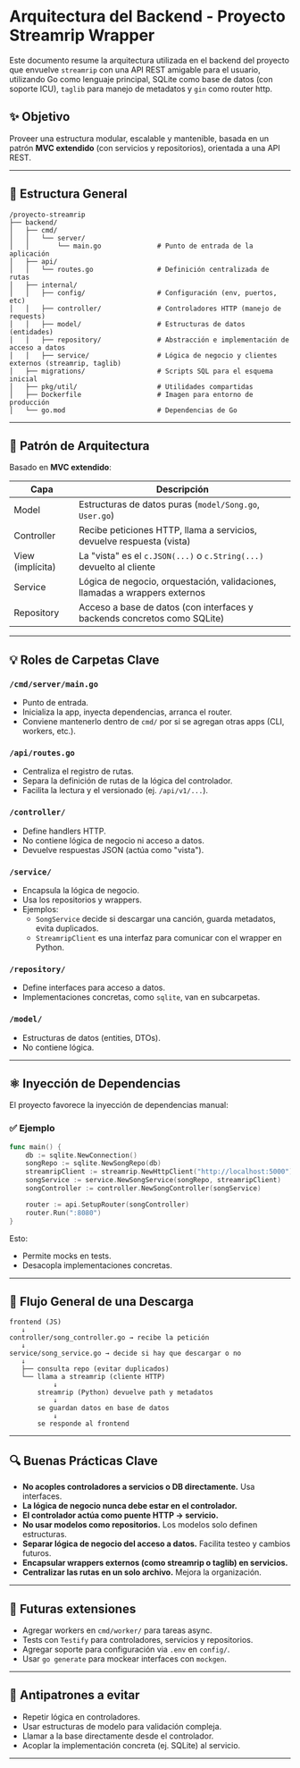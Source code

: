 # Arquitectura del Backend - Proyecto Streamrip Wrapper

Este documento resume la arquitectura utilizada en el backend del proyecto que envuelve `streamrip` con una API REST amigable para el usuario, utilizando Go como lenguaje principal, SQLite como base de datos (con soporte ICU), `taglib` para manejo de metadatos y `gin` como router http.

## ✨ Objetivo
Proveer una estructura modular, escalable y mantenible, basada en un patrón **MVC extendido** (con servicios y repositorios), orientada a una API REST.

---

## 📂 Estructura General

```
/proyecto-streamrip
├── backend/
│   ├── cmd/
│   │   └── server/
│   │       └── main.go              # Punto de entrada de la aplicación
│   ├── api/
│   │   └── routes.go                # Definición centralizada de rutas
│   ├── internal/
│   │   ├── config/                  # Configuración (env, puertos, etc)
│   │   ├── controller/              # Controladores HTTP (manejo de requests)
│   │   ├── model/                   # Estructuras de datos (entidades)
│   │   ├── repository/              # Abstracción e implementación de acceso a datos
│   │   ├── service/                 # Lógica de negocio y clientes externos (streamrip, taglib)
│   ├── migrations/                  # Scripts SQL para el esquema inicial
│   ├── pkg/util/                    # Utilidades compartidas
│   ├── Dockerfile                   # Imagen para entorno de producción
│   └── go.mod                       # Dependencias de Go
```

---

## 🔀 Patrón de Arquitectura

Basado en **MVC extendido**:

| Capa           | Descripción                                                                 |
|----------------|-------------------------------------------------------------------------------|
| Model          | Estructuras de datos puras (`model/Song.go`, `User.go`)                      |
| Controller     | Recibe peticiones HTTP, llama a servicios, devuelve respuesta (vista)        |
| View (implícita) | La "vista" es el `c.JSON(...)` o `c.String(...)` devuelto al cliente              |
| Service        | Lógica de negocio, orquestación, validaciones, llamadas a wrappers externos   |
| Repository     | Acceso a base de datos (con interfaces y backends concretos como SQLite)     |

---

## 💡 Roles de Carpetas Clave

### `/cmd/server/main.go`
- Punto de entrada.
- Inicializa la app, inyecta dependencias, arranca el router.
- Conviene mantenerlo dentro de `cmd/` por si se agregan otras apps (CLI, workers, etc.).

### `/api/routes.go`
- Centraliza el registro de rutas.
- Separa la definición de rutas de la lógica del controlador.
- Facilita la lectura y el versionado (ej. `/api/v1/...`).

### `/controller/`
- Define handlers HTTP.
- No contiene lógica de negocio ni acceso a datos.
- Devuelve respuestas JSON (actúa como "vista").

### `/service/`
- Encapsula la lógica de negocio.
- Usa los repositorios y wrappers.
- Ejemplos:
  - `SongService` decide si descargar una canción, guarda metadatos, evita duplicados.
  - `StreamripClient` es una interfaz para comunicar con el wrapper en Python.

### `/repository/`
- Define interfaces para acceso a datos.
- Implementaciones concretas, como `sqlite`, van en subcarpetas.

### `/model/`
- Estructuras de datos (entities, DTOs).
- No contiene lógica.

---

## ⚛️ Inyección de Dependencias

El proyecto favorece la inyección de dependencias manual:

### ✅ Ejemplo
```go
func main() {
    db := sqlite.NewConnection()
    songRepo := sqlite.NewSongRepo(db)
    streamripClient := streamrip.NewHttpClient("http://localhost:5000")
    songService := service.NewSongService(songRepo, streamripClient)
    songController := controller.NewSongController(songService)

    router := api.SetupRouter(songController)
    router.Run(":8080")
}
```

Esto:
- Permite mocks en tests.
- Desacopla implementaciones concretas.

---

## 🚀 Flujo General de una Descarga

```plaintext
frontend (JS)
   ↓
controller/song_controller.go → recibe la petición
   ↓
service/song_service.go → decide si hay que descargar o no
   ↓
   ├── consulta repo (evitar duplicados)
   └── llama a streamrip (cliente HTTP)
           ↓
       streamrip (Python) devuelve path y metadatos
           ↓
       se guardan datos en base de datos
           ↓
       se responde al frontend
```

---

## 🔍 Buenas Prácticas Clave

- **No acoples controladores a servicios o DB directamente.** Usa interfaces.
- **La lógica de negocio nunca debe estar en el controlador.**
- **El controlador actúa como puente HTTP → servicio.**
- **No usar modelos como repositorios.** Los modelos solo definen estructuras.
- **Separar lógica de negocio del acceso a datos.** Facilita testeo y cambios futuros.
- **Encapsular wrappers externos (como streamrip o taglib) en servicios.**
- **Centralizar las rutas en un solo archivo.** Mejora la organización.

---

## 🔗 Futuras extensiones

- Agregar workers en `cmd/worker/` para tareas async.
- Tests con `Testify` para controladores, servicios y repositorios.
- Agregar soporte para configuración via `.env` en `config/`.
- Usar `go generate` para mockear interfaces con `mockgen`.

---

## 🚫 Antipatrones a evitar

- Repetir lógica en controladores.
- Usar estructuras de modelo para validación compleja.
- Llamar a la base directamente desde el controlador.
- Acoplar la implementación concreta (ej. SQLite) al servicio.

---
